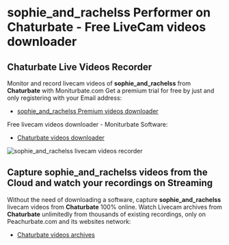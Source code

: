# sophie_and_rachelss Performer on Chaturbate - Free LiveCam videos downloader

## Chaturbate Live Videos Recorder

Monitor and record livecam videos of **sophie_and_rachelss** from **Chaturbate** with Moniturbate.com
Get a premium trial for free by just and only registering with your Email address:
* [sophie_and_rachelss Premium videos downloader](https://moniturbate.com/request-demo-licence-key.html)

Free livecam videos downloader - Moniturbate Software:
* [Chaturbate videos downloader](https://moniturbate.com/moniturbate-download-software.html)

![sophie_and_rachelss livecam videos recorder](https://peachurnet.com/templates/moniturbate-software.png)


## Capture sophie_and_rachelss videos from the Cloud and watch your recordings on Streaming

Without the need of downloading a software, capture **sophie_and_rachelss** livecam videos from **Chaturbate** 100% online.
Watch Livecam archives from **Chaturbate** unlimitedly from thousands of existing recordings, only on Peachurbate.com and its websites network:
* [Chaturbate videos archives](https://peachurnet.com/)